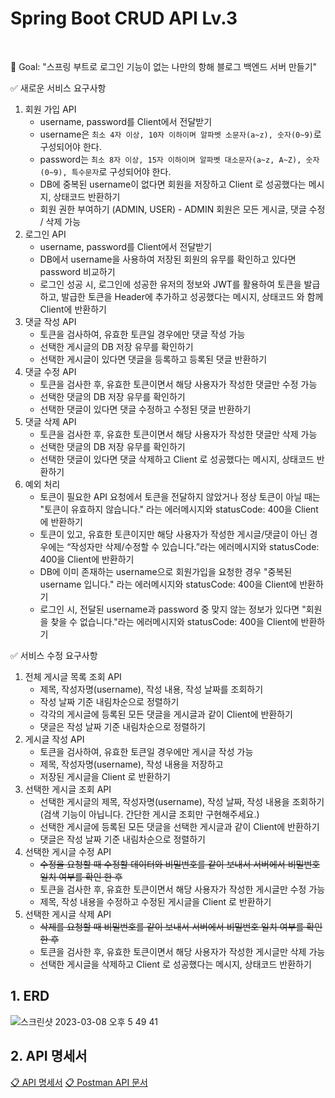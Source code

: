 # Spring Boot CRUD API Lv.3
<br>

🏁 Goal:  "스프링 부트로 로그인 기능이 없는 나만의 항해 블로그 백엔드 서버 만들기"
<br>

✅ 새로운 서비스 요구사항
1. 회원 가입 API
    - username, password를 Client에서 전달받기
    - username은  `최소 4자 이상, 10자 이하이며 알파벳 소문자(a~z), 숫자(0~9)`로 구성되어야 한다.
    - password는  `최소 8자 이상, 15자 이하이며 알파벳 대소문자(a~z, A~Z), 숫자(0~9), 특수문자`로 구성되어야 한다.
    - DB에 중복된 username이 없다면 회원을 저장하고 Client 로 성공했다는 메시지, 상태코드 반환하기
    - 회원 권한 부여하기 (ADMIN, USER) - ADMIN 회원은 모든 게시글, 댓글 수정 / 삭제 가능
2. 로그인 API
    - username, password를 Client에서 전달받기
    - DB에서 username을 사용하여 저장된 회원의 유무를 확인하고 있다면 password 비교하기
    - 로그인 성공 시, 로그인에 성공한 유저의 정보와 JWT를 활용하여 토큰을 발급하고, 
    발급한 토큰을 Header에 추가하고 성공했다는 메시지, 상태코드 와 함께 Client에 반환하기
3. 댓글 작성 API
    - 토큰을 검사하여, 유효한 토큰일 경우에만 댓글 작성 가능
    - 선택한 게시글의 DB 저장 유무를 확인하기
    - 선택한 게시글이 있다면 댓글을 등록하고 등록된 댓글 반환하기
4. 댓글 수정 API
    - 토큰을 검사한 후, 유효한 토큰이면서 해당 사용자가 작성한 댓글만 수정 가능
    - 선택한 댓글의 DB 저장 유무를 확인하기
    - 선택한 댓글이 있다면 댓글 수정하고 수정된 댓글 반환하기
5. 댓글 삭제 API
    - 토큰을 검사한 후, 유효한 토큰이면서 해당 사용자가 작성한 댓글만 삭제 가능
    - 선택한 댓글의 DB 저장 유무를 확인하기
    - 선택한 댓글이 있다면 댓글 삭제하고 Client 로 성공했다는 메시지, 상태코드 반환하기
6. 예외 처리
    - 토큰이 필요한 API 요청에서 토큰을 전달하지 않았거나 정상 토큰이 아닐 때는 "토큰이 유효하지 않습니다." 라는 에러메시지와 statusCode: 400을 Client에 반환하기
    - 토큰이 있고, 유효한 토큰이지만 해당 사용자가 작성한 게시글/댓글이 아닌 경우에는 “작성자만 삭제/수정할 수 있습니다.”라는 에러메시지와 statusCode: 400을 Client에 반환하기
    - DB에 이미 존재하는 username으로 회원가입을 요청한 경우 "중복된 username 입니다." 라는 에러메시지와 statusCode: 400을 Client에 반환하기
    - 로그인 시, 전달된 username과 password 중 맞지 않는 정보가 있다면 "회원을 찾을 수 없습니다."라는 에러메시지와 statusCode: 400을 Client에 반환하기
 
✅ 서비스 수정 요구사항
1. 전체 게시글 목록 조회 API
    - 제목, 작성자명(username), 작성 내용, 작성 날짜를 조회하기
    - 작성 날짜 기준 내림차순으로 정렬하기
    - 각각의 게시글에 등록된 모든 댓글을 게시글과 같이 Client에 반환하기
    - 댓글은 작성 날짜 기준 내림차순으로 정렬하기
2. 게시글 작성 API
    - 토큰을 검사하여, 유효한 토큰일 경우에만 게시글 작성 가능
    - 제목, 작성자명(username), 작성 내용을 저장하고
    - 저장된 게시글을 Client 로 반환하기
3. 선택한 게시글 조회 API
    - 선택한 게시글의 제목, 작성자명(username), 작성 날짜, 작성 내용을 조회하기 
    (검색 기능이 아닙니다. 간단한 게시글 조회만 구현해주세요.)
    - 선택한 게시글에 등록된 모든 댓글을 선택한 게시글과 같이 Client에 반환하기
    - 댓글은 작성 날짜 기준 내림차순으로 정렬하기
4. 선택한 게시글 수정 API
    - ~~수정을 요청할 때 수정할 데이터와 비밀번호를 같이 보내서 서버에서 비밀번호 일치 여부를 확인 한 후~~
    - 토큰을 검사한 후, 유효한 토큰이면서 해당 사용자가 작성한 게시글만 수정 가능
    - 제목, 작성 내용을 수정하고 수정된 게시글을 Client 로 반환하기
5. 선택한 게시글 삭제 API
    - ~~삭제를 요청할 때 비밀번호를 같이 보내서 서버에서 비밀번호 일치 여부를 확인 한 후~~
    - 토큰을 검사한 후, 유효한 토큰이면서 해당 사용자가 작성한 게시글만 삭제 가능
    - 선택한 게시글을 삭제하고 Client 로 성공했다는 메시지, 상태코드 반환하기
    
## 1. ERD
![스크린샷 2023-03-08 오후 5 49 41](https://user-images.githubusercontent.com/99319021/224049384-3cf6e830-d7e1-4be9-9672-0f555d574d84.png)

## 2. API 명세서
[📋 API 명세서](https://fanatical-ornament-28d.notion.site/API-8e295fa28923465db0f0b6b13569a45e)
[📋 Postman API 문서](https://documenter.getpostman.com/view/25526736/2s93JowkHM)
